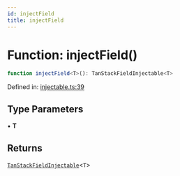 ```yaml
---
id: injectField
title: injectField
---
```


<!-- DO NOT EDIT: this page is autogenerated from the type comments -->

# Function: injectField()

```ts
function injectField<T>(): TanStackFieldInjectable<T>
```

Defined in: [injectable.ts:39](https://github.com/ws-rush/form/blob/main/packages/angular-form/src/injectable.ts#L39)

## Type Parameters

• **T**

## Returns

[`TanStackFieldInjectable`](../../classes/tanstackfieldinjectable.md)\<`T`\>
